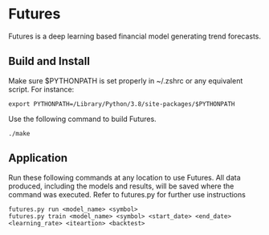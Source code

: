 # Futures

Futures is a deep learning based financial model generating trend forecasts.

## Build and Install
Make sure $PYTHONPATH is set properly in ~/.zshrc or any equivalent script. For instance:
~~~~~~~~~~~~~~~~~~~~~~
export PYTHONPATH=/Library/Python/3.8/site-packages/$PYTHONPATH
~~~~~~~~~~~~~~~~~~~~~~

Use the following command to build Futures.
~~~~~~~~~~~~~~~~~~~~~~~
./make
~~~~~~~~~~~~~~~~~~~~~~~

## Application
Run these following commands at any location to use Futures.
All data produced, including the models and results, will be saved where the command was executed.
Refer to futures.py for further use instructions
~~~~~~~~~~~~~~~~~~~~~~~
futures.py run <model_name> <symbol>
futures.py train <model_name> <symbol> <start_date> <end_date> <learning_rate> <iteartion> <backtest>
~~~~~~~~~~~~~~~~~~~~~~~

